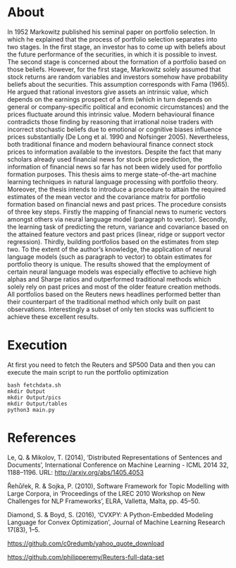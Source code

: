 # About
In 1952 Markowitz published his seminal paper on portfolio selection. In which he explained that the process of portfolio selection separates into two stages. In the first stage, an investor has to come up with beliefs about the future performance of the securities, in which it is possible to invest. The second stage is concerned about the formation of a portfolio based on those beliefs. However, for the first stage, Markowitz solely assumed that stock returns are random variables and investors somehow have probability beliefs about the securities. This assumption corresponds with Fama (1965). He argued that rational investors give assets an intrinsic value, which depends on the earnings prospect of a firm (which in turn depends on general or company-specific political and economic circumstances) and the prices fluctuate around this intrinsic value. Modern behavioural finance contradicts those finding by reasoning that irrational noise traders with incorrect stochastic beliefs due to emotional or cognitive biases influence prices substantially (De Long et al. 1990 and Nofsinger 2005). Nevertheless, both traditional finance and modern behavioural finance connect stock prices to information available to the investors. Despite the fact that many scholars already used financial news for stock price prediction, the information of financial news so far has not been widely used for portfolio formation purposes. This thesis aims to merge state-of-the-art machine learning techniques in natural language processing with portfolio theory. Moreover, the thesis intends to introduce a procedure to attain the required estimates of the mean vector and the covariance matrix for portfolio formation based on financial news and past prices. The procedure consists of three key steps. Firstly the mapping of financial news to numeric vectors amongst others via neural language model (paragraph to vector). Secondly, the learning task of predicting the return, variance and covariance based on the attained feature vectors and past prices (linear, ridge or support vector regression). Thirdly, building portfolios based on the estimates from step two. To the extent of the author’s knowledge, the application of neural language models (such as paragraph to vector) to obtain estimates for portfolio theory is unique. The results showed that the employment of certain neural language models was especially effective to achieve high alphas and Sharpe ratios and outperformed traditional methods which solely rely on past prices and most of the older feature creation methods. All portfolios based on the Reuters news headlines performed better than their counterpart of the traditional method which only built on past observations. Interestingly a subset of only ten stocks was sufficient to achieve these excellent results.

# Execution
At first you need to fetch the Reuters and SP500 Data and then you can execute the main script to run the portfolio optimization
```
bash fetchdata.sh
mkdir Output
mkdir Output/pics
mkdir Output/tables
python3 main.py
```
# References

Le, Q. & Mikolov, T. (2014), ‘Distributed Representations of Sentences and Documents’, International Conference on Machine Learning - ICML 2014 32, 1188–1196.
URL: http://arxiv.org/abs/1405.4053

Řehůřek, R. & Sojka, P. (2010), Software Framework for Topic Modelling with Large Corpora, in ‘Proceedings of the LREC 2010 Workshop on New Challenges for NLP Frameworks’, ELRA, Valletta, Malta, pp. 45–50.

Diamond, S. & Boyd, S. (2016), ‘CVXPY: A Python-Embedded Modeling Language for Convex Optimization’, Journal of Machine Learning Research 17(83), 1–5.

https://github.com/c0redumb/yahoo_quote_download

https://github.com/philipperemy/Reuters-full-data-set

